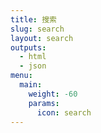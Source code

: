 ```yaml
---
title: 搜索
slug: search
layout: search
outputs:
  - html
  - json
menu:
  main:
    weight: -60
    params:
      icon: search
---
```

